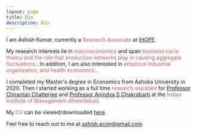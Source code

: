```yaml
---
layout: page
title: Bio
description: Bio
---
```


I am Ashish Kumar, currently a <font color="IndianRed">Research Associate</font> at  <a href="https://www.ihope2020.org/">IHOPE</a>.
	
My research interests lie in <font color="IndianRed">macroeconomics</font> and span <font color="IndianRed">business cycle theory and the role that production networks play in causing aggregate fluctuations.</font>. In addition, I am also interested in <font color="IndianRed">empirical industrial organization, and health economics.</font>.
	
I completed my Master's degree in Economics from Ashoka University in 2020. Then I started working as a full time<font color="IndianRed"> research assistant</font> for <a href="https://sites.google.com/view/chirantanonline/">Professor Chirantan Chatterjee</a> and <a href="https://sites.google.com/site/homepageasc/home?authuser=0">Professor Anindya S Chakrabarti</a>  at the <font color="IndianRed">Indian Institute of Management-Ahmedabad</font>. 
	
My <font color="IndianRed">CV</font> can be viewed/downloaded <a href="/assets/pdf/Ashish_CV.pdf">here</a>.
	
Feel free to reach out to me at <a href="mailto:ashish.econ@gmail.com">ashish.econ@gmail.com</a>.
